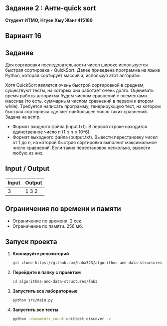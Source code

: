##  Задание 2 : Анти-quick sort

**Студент ИТМО,  Нгуен Хыу Жанг  415189**  

## Вариант 16

## Задание

Для сортировки последовательности чисел широко используется быстрая сортировка - QuickSort. Далее приведена программа на языке Python, которая
сортирует массив a, используя этот алгоритм.

Хотя QuickSort является очень быстрой сортировкой в среднем, существуют тесты, на которых она работает очень долго. Оценивать время работы алгоритма
будем числом сравнений с элементами массива (то есть, суммарным числом сравнений в первом и втором while). Требуется написать программу, генерирующую
тест, на котором быстрая сортировка сделает наибольшее число таких сравнений.
Задача на acmp.
- Формат входного файла (input.txt). В первой строке находится единственное число n (1 ≤ n ≤ 10^6).
- Формат выходного файла (output.txt). Вывести перестановку чисел от 1 до
n, на которой быстрая сортировка выполнит максимальное число сравнений.
Если таких перестановок несколько, вывести любую из них.
  
## Input / Output 

| Input                             | Output              |   
|-----------------------------------|---------------------|
| 3                                 | 1 3 2               |




## Ограничения по времени и памяти

- Ограничение по времени. 2 сек.
- Ограничение по памяти. 256 мб.


## Запуск проекта
1. **Клонируйте репозиторий**
   ```bash
   git clone https://github.com/haha523/algorithms-and-data-structures.git
   ```
2. **Перейдите в папку с проектом**
   ```bash
   cd algorithms-and-data-structures/lab3
   ```
3. **Запустить все лабораторные**
    ```bash
   python src/main.py
   ```
4. **Запустить все тесты**
    ```bash
   python -documents_count unittest discover -v
   ```
